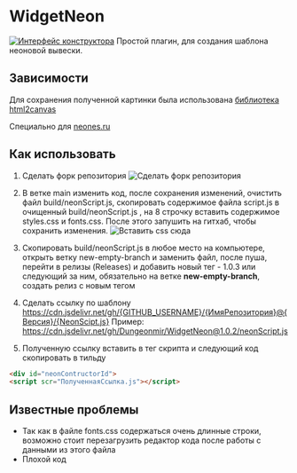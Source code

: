 # WidgetNeon
[![Интерфейс конструктора](https://i.ibb.co/4KD071B/Img-For-Github-Repo-1.png)](https://dungeonmir.github.io/WidgetNeon/)
Простой плагин, для создания шаблона неоновой вывески.

## Зависимости
Для сохранения полученной картинки была использована [библиотека html2canvas](https://github.com/niklasvh/html2canvas)


Специально для [neones.ru](https://neones.ru/)

## Как использовать
1. Сделать форк репозитория
![Сделать форк репозитория](https://i.ibb.co/DW5XnCz/fork.png)
2. В ветке main изменить код, после сохранения изменений, очистить файл build/neonScript.js, скопировать содержимое файла script.js в очищенный build/neonScript.js , на 8 строчку вставить содержимое styles.css и fonts.css. После этого запушить на гитхаб, чтобы сохранить изменения.
![Вставить css сюда](https://i.ibb.co/6NGPb8c/pastehere.png)

3. Скопировать build/neonScript.js в любое место на компьютере, открыть ветку new-empty-branch и заменить файл, после пуша, перейти в релизы (Releases) и добавить новый тег - 1.0.3 или следующий за ним, обязательно на ветке **new-empty-branch**, создать релиз с новым тегом
4. Сделать ссылку по шаблону
https://cdn.jsdelivr.net/gh/{GITHUB_USERNAME}/{ИмяРепозитория}@{Версия}/{NeonScipt.js}
Пример: https://cdn.jsdelivr.net/gh/Dungeonmir/WidgetNeon@1.0.2/neonScript.js
5. Полученную ссылку вставить в тег скрипта и следующий код скопировать в тильду
```html
<div id="neonContructorId">
<script scr="ПолученнаяСсылка.js"></script>
```

## Известные проблемы
* Так как в файле fonts.css содержаться очень длинные строки, возможно стоит перезагрузить редактор кода после работы с данными из этого файла
* Плохой код

